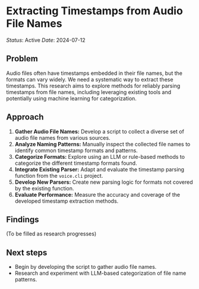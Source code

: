 # Extracting Timestamps from Audio File Names
*Status*: Active
*Date*: 2024-07-12

## Problem
Audio files often have timestamps embedded in their file names, but the formats can vary widely. We need a systematic way to extract these timestamps. This research aims to explore methods for reliably parsing timestamps from file names, including leveraging existing tools and potentially using machine learning for categorization.

## Approach
1. **Gather Audio File Names:** Develop a script to collect a diverse set of audio file names from various sources.
2. **Analyze Naming Patterns:** Manually inspect the collected file names to identify common timestamp formats and patterns.
3. **Categorize Formats:** Explore using an LLM or rule-based methods to categorize the different timestamp formats found.
4. **Integrate Existing Parser:** Adapt and evaluate the timestamp parsing function from the `voice.cli` project.
5. **Develop New Parsers:** Create new parsing logic for formats not covered by the existing function.
6. **Evaluate Performance:** Measure the accuracy and coverage of the developed timestamp extraction methods.

## Findings
(To be filled as research progresses)

## Next steps
- Begin by developing the script to gather audio file names.
- Research and experiment with LLM-based categorization of file name patterns.
